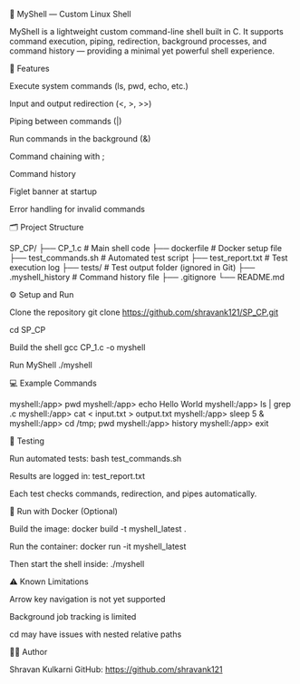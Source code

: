 🐚 MyShell — Custom Linux Shell

MyShell is a lightweight custom command-line shell built in C. It supports command execution, piping, redirection, background processes, and command history — providing a minimal yet powerful shell experience.

🚀 Features

Execute system commands (ls, pwd, echo, etc.)

Input and output redirection (<, >, >>)

Piping between commands (|)

Run commands in the background (&)

Command chaining with ;

Command history

Figlet banner at startup

Error handling for invalid commands

🗂️ Project Structure

SP_CP/
├── CP_1.c # Main shell code
├── dockerfile # Docker setup file
├── test_commands.sh # Automated test script
├── test_report.txt # Test execution log
├── tests/ # Test output folder (ignored in Git)
├── .myshell_history # Command history file
├── .gitignore
└── README.md

⚙️ Setup and Run

Clone the repository
git clone https://github.com/shravank121/SP_CP.git

cd SP_CP

Build the shell
gcc CP_1.c -o myshell

Run MyShell
./myshell


💻 Example Commands

myshell:/app> pwd
myshell:/app> echo Hello World
myshell:/app> ls | grep .c
myshell:/app> cat < input.txt > output.txt
myshell:/app> sleep 5 &
myshell:/app> cd /tmp; pwd
myshell:/app> history
myshell:/app> exit

🧪 Testing

Run automated tests:
bash test_commands.sh

Results are logged in:
test_report.txt

Each test checks commands, redirection, and pipes automatically.

🐳 Run with Docker (Optional)

Build the image:
docker build -t myshell_latest .

Run the container:
docker run -it myshell_latest

Then start the shell inside:
./myshell

⚠️ Known Limitations

Arrow key navigation is not yet supported

Background job tracking is limited

cd may have issues with nested relative paths

👨‍💻 Author

Shravan Kulkarni
GitHub: https://github.com/shravank121
